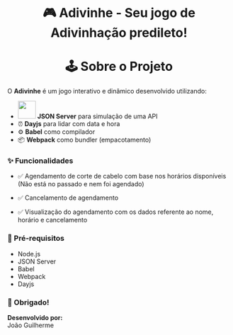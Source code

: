 <div align="center">
  <h1> 🎮 Adivinhe - Seu jogo de Adivinhação predileto!
</div>

<div align="center">
  <h1> 🕹️ Sobre o Projeto
</div>
    
O **Adivinhe** é um jogo interativo e dinâmico desenvolvido utilizando:

- <img src="https://img.icons8.com/?size=100&id=uJM6fQYqDaZK&format=png&color=000000" width="40" height="40" /> **JSON Server** para simulação de uma API
- ⏰ **Dayjs** para lidar com data e hora
- ⚙️ **Babel** como compilador  
- 📦 **Webpack** como bundler (empacotamento)


### ✨ Funcionalidades
- ✅ Agendamento de corte de cabelo com base nos horários disponíveis (Não está no passado e nem foi agendado)

- ✅ Cancelamento de agendamento

- ✅ Visualização do agendamento com os dados referente ao nome, horário e cancelamento

### 🚀 Pré-requisitos
- Node.js
- JSON Server
- Babel
- Webpack
- Dayjs

### 🙌 Obrigado!

**Desenvolvido por:**  
João Guilherme

